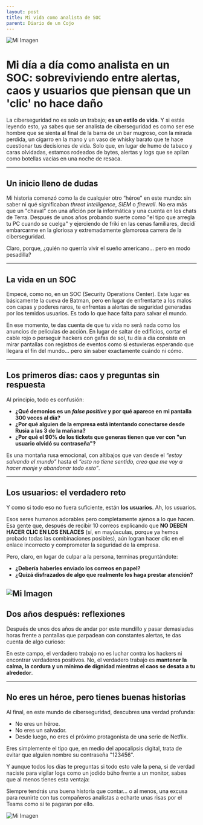 ```yaml
---
layout: post
title: Mi vida como analista de SOC
parent: Diario de un Cojo
---
```

![Mi Imagen](/assets/img/Designer.jpeg)

# Mi día a día como analista en un SOC: sobreviviendo entre alertas, caos y usuarios que piensan que un 'clic' no hace daño

La ciberseguridad no es solo un trabajo; **es un estilo de vida**. Y si estás leyendo esto, ya sabes que ser analista de ciberseguridad es como ser ese hombre que se sienta al final de la barra de un bar mugroso, con la mirada perdida, un cigarro en la mano y un vaso de whisky barato que te hace cuestionar tus decisiones de vida. Solo que, en lugar de humo de tabaco y caras olvidadas, estamos rodeados de bytes, alertas y logs que se apilan como botellas vacías en una noche de resaca.


---

## **Un inicio lleno de dudas**

Mi historia comenzó como la de cualquier otro “héroe” en este mundo: sin saber ni qué significaban *threat intelligence*, *SIEM* o *firewall*. No era más que un "chaval" con una afición por la informática y una cuenta en los chats de Terra. Después de unos años probando suerte como "el tipo que arregla tu PC cuando se cuelga" y ejerciendo de friki en las cenas familiares, decidí embarcarme en la gloriosa y extremadamente glamorosa carrera de la ciberseguridad. 

Claro, porque, ¿quién no querría vivir el sueño americano... pero en modo pesadilla?

---

## **La vida en un SOC**

Empecé, como no, en un SOC (Security Operations Center). Este lugar es básicamente la cueva de Batman, pero en lugar de enfrentarte a los malos con capas y poderes raros, te enfrentas a alertas de seguridad generadas por los temidos usuarios. Es todo lo que hace falta para salvar el mundo. 

En ese momento, te das cuenta de que tu vida no será nada como los anuncios de películas de acción. En lugar de saltar de edificios, cortar el cable rojo o perseguir hackers con gafas de sol, tu día a día consiste en mirar pantallas con registros de eventos como si estuvieras esperando que llegara el fin del mundo… pero sin saber exactamente cuándo ni cómo.

---

## **Los primeros días: caos y preguntas sin respuesta**

Al principio, todo es confusión: 

- **¿Qué demonios es un *false positive* y por qué aparece en mi pantalla 300 veces al día?**  
- **¿Por qué alguien de la empresa está intentando conectarse desde Rusia a las 3 de la mañana?**  
- **¿Por qué el 90% de los tickets que generas tienen que ver con "un usuario olvidó su contraseña"?**

Es una montaña rusa emocional, con altibajos que van desde el *“estoy salvando el mundo”* hasta el *“esto no tiene sentido, creo que me voy a hacer monje y abandonar todo esto”*.

---

## **Los usuarios: el verdadero reto**

Y como si todo eso no fuera suficiente, están **los usuarios**. Ah, los usuarios. 

Esos seres humanos adorables pero completamente ajenos a lo que hacen. Esa gente que, después de recibir 10 correos explicando que **NO DEBEN HACER CLIC EN LOS ENLACES** (sí, en mayúsculas, porque ya hemos probado todas las combinaciones posibles), aún logran hacer clic en el enlace incorrecto y comprometer la seguridad de la empresa. 

Pero, claro, en lugar de culpar a la persona, terminas preguntándote:  

- **¿Debería haberles enviado los correos en papel?**  
- **¿Quizá disfrazados de algo que realmente los haga prestar atención?**


![Mi Imagen](/assets/img/deadpool.jpeg)
---

## **Dos años después: reflexiones**

Después de unos dos años de andar por este mundillo y pasar demasiadas horas frente a pantallas que parpadean con constantes alertas, te das cuenta de algo curioso: 

En este campo, el verdadero trabajo no es luchar contra los hackers ni encontrar verdaderos positivos. No, el verdadero trabajo es **mantener la calma, la cordura y un mínimo de dignidad mientras el caos se desata a tu alrededor**.

---

## **No eres un héroe, pero tienes buenas historias**

Al final, en este mundo de ciberseguridad, descubres una verdad profunda: 

- No eres un héroe.  
- No eres un salvador.  
- Desde luego, no eres el próximo protagonista de una serie de Netflix.  

Eres simplemente el tipo que, en medio del apocalipsis digital, trata de evitar que alguien nombre su contraseña "123456". 

Y aunque todos los días te preguntas si todo esto vale la pena, si de verdad naciste para vigilar logs como un jodido búho frente a un monitor, sabes que al menos tienes esta ventaja: 

Siempre tendrás una buena historia que contar… o al menos, una excusa para reunirte con tus compañeros analistas a echarte unas risas por el Teams como si te pagaran por ello.


![Mi Imagen](/assets/img/naT.gif)
